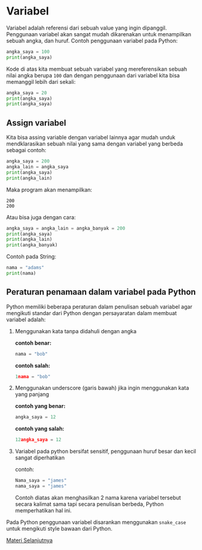 # Variabel

Variabel adalah referensi dari sebuah value yang ingin dipanggil. Penggunaan variabel akan sangat mudah dikarenakan untuk menampilkan sebuah angka, dan huruf. Contoh penggunaan variabel pada Python:

```python
angka_saya = 100
print(angka_saya)
```

Kode di atas kita membuat sebuah variabel yang mereferensikan sebuah nilai angka berupa ``100`` dan dengan penggunaan dari variabel kita bisa memanggil lebih dari sekali:

```python
angka_saya = 20
print(angka_saya)
print(angka_saya)
```

## Assign variabel

Kita bisa assing variable dengan variabel lainnya agar mudah unduk mendklarasikan sebuah nilai yang sama dengan variabel yang berbeda sebagai contoh:

```python
angka_saya = 200
angka_lain = angka_saya
print(angka_saya)
print(angka_lain)
```
Maka program akan menampilkan:
```
200
200
```
Atau bisa juga dengan cara:
```python
angka_saya = angka_lain = angka_banyak = 200
print(angka_saya)
print(angka_lain)
print(angka_banyak)
```

Contoh pada String:
```python
nama = "adams"
print(nama)
```

## Peraturan penamaan dalam variabel pada Python

Python memiliki beberapa peraturan dalam penulisan sebuah variabel agar mengikuti standar dari Python dengan persayaratan dalam membuat variabel adalah:

1. Menggunakan kata tanpa didahuli dengan angka
    
    **contoh benar:**
    ```python
    nama = "bob"
    ```
    **contoh salah:**
    ```python
    1nama = "bob"
    ```
2. Menggunakan underscore (garis bawah) jika ingin menggunakan kata yang panjang

    **contoh yang benar:**
    ```python
    angka_saya = 12
    ```
    **contoh yang salah:**
    ```python
    12angka_saya = 12
    ```
3. Variabel pada python bersifat sensitif, penggunaan huruf besar dan kecil sangat diperhatikan

    contoh:
    ```python
    Nama_saya = "james"
    nama_saya = "james"
    ```
    Contoh diatas akan menghasilkan 2 nama karena variabel tersebut secara kalimat sama tapi secara penulisan berbeda, Python memperhatikan hal ini.

Pada Python penggunaan variabel disarankan menggunakan ``snake_case`` untuk mengikuti style bawaan dari Python.

[Materi Selanjutnya](../4_operator) 
